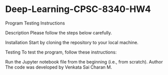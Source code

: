 # Deep-Learning-CPSC-8340-HW4


Program Testing Instructions

Description
Please follow the steps below carefully.

Installation
Start by cloning the repository to your local machine.

Testing
To test the program, follow these instructions:

Run the Jupyter notebook file from the beginning (i.e., from scratch).
Author
The code was developed by Venkata Sai Charan M.
